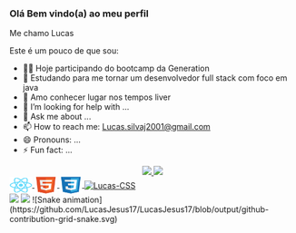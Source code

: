 ### Olá Bem vindo(a) ao meu perfil
Me chamo Lucas


Este é um pouco de que sou:

- 👨‍🎓 Hoje participando do bootcamp da Generation
- 📕 Estudando para me tornar um desenvolvedor full stack com foco em java
- 💖 Amo conhecer lugar nos tempos liver
- 🤔 I’m looking for help with ...
- 💬 Ask me about ...
- 📫 How to reach me: Lucas.silvaj2001@gmail.com
- 😄 Pronouns: ...
- ⚡ Fun fact: ...


<div align="center">
  <a href="https://github.com/LucasJesus17">
  <img height="180em" src="https://github-readme-stats.vercel.app/api?username=LucasJesus17&show_icons=true&theme=tokyonight&include_all_commits=true&count_private=true"/>
  <img height="180em" src="https://github-readme-stats.vercel.app/api/top-langs/?username=LucasJesus17&layout=compact&langs_count=7&theme=tokyonight"/>
</div>
  
<div>
  <img align="center" alt="Lucas-React" height="30" width="40" src="https://raw.githubusercontent.com/devicons/devicon/master/icons/react/react-original.svg">
  <img align="center" alt="Lucas-HTML" height="30" width="40" src="https://raw.githubusercontent.com/devicons/devicon/master/icons/html5/html5-original.svg">
  <img align="center" alt="Lucas-CSS" height="30" width="40" src="https://raw.githubusercontent.com/devicons/devicon/master/icons/css3/css3-original.svg">
  <img align="center" alt="Lucas-CSS" height="30" width="40" src="https://img.shields.io/badge/Java-ED8B00?style=for-the-badge&logo=java&logoColor=white">
</div>
  
<div>
  <a href = "Lucas.silvaj2001@gmail.com"><img src="https://img.shields.io/badge/-Gmail-%23333?style=for-the-badge&logo=gmail&logoColor=white" target="_blank"></a>
  <a href="https://www.linkedin.com/in/lucas-de-jesus-silva-7a5b85219/" target="_blank"><img src="https://img.shields.io/badge/-LinkedIn-%230077B5?style=for-the-           badge&logo=linkedin&logoColor=white" target="_blank"></a>
   ![Snake animation](https://github.com/LucasJesus17/LucasJesus17/blob/output/github-contribution-grid-snake.svg)
</div>
